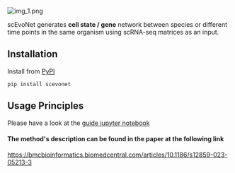 ![img_1.png](img_1.png)

scEvoNet generates __cell state / gene__ network between species or different time points in the same organism using scRNA-seq matrices as an input.
## Installation
Install from [PyPI](https://pypi.org/project/scevonet)

``pip install scevonet``

## Usage Principles

Please have a look at the [guide jupyter notebook](https://github.com/Qotov/scEvoNet/blob/main/guide/HowToUse.ipynb)

#### The method's description can be found in the paper at the following link 
https://bmcbioinformatics.biomedcentral.com/articles/10.1186/s12859-023-05213-3
